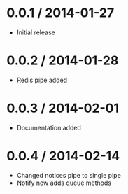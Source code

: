 0.0.1 / 2014-01-27
==================

  * Initial release


0.0.2 / 2014-01-28
==================

  * Redis pipe added


0.0.3 / 2014-02-01
==================

  * Documentation added



0.0.4 / 2014-02-14
==================

  * Changed notices pipe to single pipe
  * Notify now adds queue methods